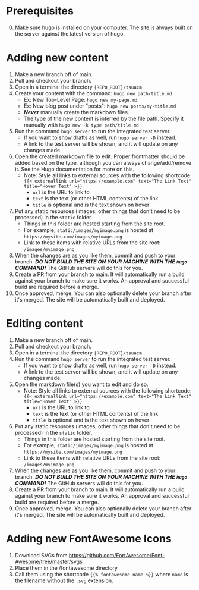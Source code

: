 # Prerequisites
0. Make sure [hugo](https://gohugo.io/getting-started/installing) is installed on your computer. The site is always built on the server against the latest version of hugo.

# Adding new content

1. Make a new branch off of main.
2. Pull and checkout your branch.
3. Open in a terminal the directory `{REPO_ROOT}/tsuacm`
4. Create your content with the command: `hugo new path/title.md`
    + Ex: New Top-Level Page: `hugo new my-page.md`
    + Ex: New blog post under "posts": `hugo new posts/my-title.md`
    + ***Never*** manually create the markdown files.
    + The type of the new content is inferred by the file path. Specify it manually with `hugo new -k type path/title.md`
5. Run the command `hugo server` to run the integrated test server.
    + If you want to show drafts as well, run `hugo server -D` instead.
    + A link to the test server will be shown, and it will update on any changes made.
6. Open the created markdown file to edit. Proper frontmatter should be added based on the type, although you can always change/add/remove it. See the Hugo documentation for more on this.
    + Note: Style all links to external sources with the following shortcode: `{{< externallink url="https://example.com" text="The Link Text" title="Hover Text" >}}`
        + `url` is the URL to link to
        + `text` is the text (or other HTML contents) of the link
        + `title` is optional and is the text shown on hover
7. Put any static resources (images, other things that don't need to be processed) in the `static` folder.
    + Things in this folder are hosted starting from the site root.
    + For example, `static/images/myimage.png` is hosted at `https://mysite.com/images/myimage.png`
    + Link to these items with relative URLs from the site root: `/images/myimage.png`
8. When the changes are as you like them, commit and push to your branch. ***DO NOT BUILD THE SITE ON YOUR MACHINE WITH THE `hugo` COMMAND!*** The GitHub servers will do this for you.
9.  Create a PR from your branch to main. It will automatically run a build against your branch to make sure it works. An approval and successful build are required before a merge.
10.  Once approved, merge. You can also optionally delete your branch after it's merged. The site will be automatically built and deployed.

# Editing content

1. Make a new branch off of main.
2. Pull and checkout your branch.
3. Open in a terminal the directory `{REPO_ROOT}/tsuacm`
4. Run the command `hugo server` to run the integrated test server.
    + If you want to show drafts as well, run `hugo server -D` instead.
    + A link to the test server will be shown, and it will update on any changes made.
5. Open the markdown file(s) you want to edit and do so.
    + Note: Style all links to external sources with the following shortcode: `{{< externallink url="https://example.com" text="The Link Text" title="Hover Text" >}}`
        + `url` is the URL to link to
        + `text` is the text (or other HTML contents) of the link
        + `title` is optional and is the text shown on hover
6. Put any static resources (images, other things that don't need to be processed) in the `static` folder.
    + Things in this folder are hosted starting from the site root.
    + For example, `static/images/myimage.png` is hosted at `https://mysite.com/images/myimage.png`
    + Link to these items with relative URLs from the site root: `/images/myimage.png`
7. When the changes are as you like them, commit and push to your branch. ***DO NOT BUILD THE SITE ON YOUR MACHINE WITH THE `hugo` COMMAND!*** The GitHub servers will do this for you.
8. Create a PR from your branch to main. It will automatically run a build against your branch to make sure it works. An approval and successful build are required before a merge.
9.  Once approved, merge. You can also optionally delete your branch after it's merged. The site will be automatically built and deployed.

# Adding new FontAwesome Icons

1. Download SVGs from https://github.com/FortAwesome/Font-Awesome/tree/master/svgs
2. Place them in the /fontawesome directory
3. Call them using the shortcode `{{% fontawesome name %}}` where `name` is the filename without the `.svg` extension.
